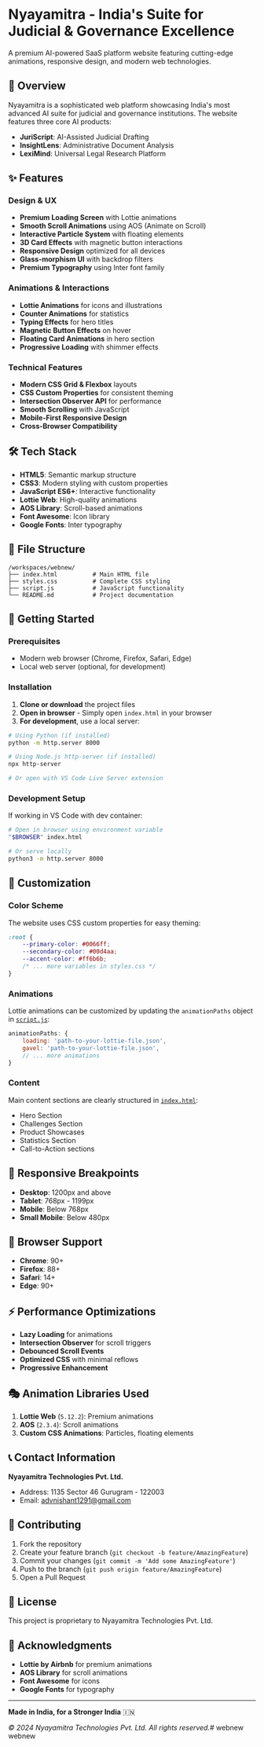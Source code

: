 # Nyayamitra - India's Suite for Judicial & Governance Excellence

A premium AI-powered SaaS platform website featuring cutting-edge animations, responsive design, and modern web technologies.

## 🚀 Overview

Nyayamitra is a sophisticated web platform showcasing India's most advanced AI suite for judicial and governance institutions. The website features three core AI products:

- **JuriScript**: AI-Assisted Judicial Drafting
- **InsightLens**: Administrative Document Analysis  
- **LexiMind**: Universal Legal Research Platform

## ✨ Features

### Design & UX
- **Premium Loading Screen** with Lottie animations
- **Smooth Scroll Animations** using AOS (Animate on Scroll)
- **Interactive Particle System** with floating elements
- **3D Card Effects** with magnetic button interactions
- **Responsive Design** optimized for all devices
- **Glass-morphism UI** with backdrop filters
- **Premium Typography** using Inter font family

### Animations & Interactions
- **Lottie Animations** for icons and illustrations
- **Counter Animations** for statistics
- **Typing Effects** for hero titles
- **Magnetic Button Effects** on hover
- **Floating Card Animations** in hero section
- **Progressive Loading** with shimmer effects

### Technical Features
- **Modern CSS Grid & Flexbox** layouts
- **CSS Custom Properties** for consistent theming
- **Intersection Observer API** for performance
- **Smooth Scrolling** with JavaScript
- **Mobile-First Responsive Design**
- **Cross-Browser Compatibility**

## 🛠️ Tech Stack

- **HTML5**: Semantic markup structure
- **CSS3**: Modern styling with custom properties
- **JavaScript ES6+**: Interactive functionality
- **Lottie Web**: High-quality animations
- **AOS Library**: Scroll-based animations
- **Font Awesome**: Icon library
- **Google Fonts**: Inter typography

## 📁 File Structure

```
/workspaces/webnew/
├── index.html          # Main HTML file
├── styles.css          # Complete CSS styling
├── script.js           # JavaScript functionality
└── README.md           # Project documentation
```

## 🚀 Getting Started

### Prerequisites
- Modern web browser (Chrome, Firefox, Safari, Edge)
- Local web server (optional, for development)

### Installation

1. **Clone or download** the project files
2. **Open in browser** - Simply open `index.html` in your browser
3. **For development**, use a local server:

```bash
# Using Python (if installed)
python -m http.server 8000

# Using Node.js http-server (if installed)
npx http-server

# Or open with VS Code Live Server extension
```

### Development Setup

If working in VS Code with dev container:

```bash
# Open in browser using environment variable
"$BROWSER" index.html

# Or serve locally
python3 -m http.server 8000
```

## 🎨 Customization

### Color Scheme
The website uses CSS custom properties for easy theming:

```css
:root {
    --primary-color: #0066ff;
    --secondary-color: #00d4aa;
    --accent-color: #ff6b6b;
    /* ... more variables in styles.css */
}
```

### Animations
Lottie animations can be customized by updating the `animationPaths` object in [`script.js`](script.js):

```javascript
animationPaths: {
    loading: 'path-to-your-lottie-file.json',
    gavel: 'path-to-your-lottie-file.json',
    // ... more animations
}
```

### Content
Main content sections are clearly structured in [`index.html`](index.html):
- Hero Section
- Challenges Section  
- Product Showcases
- Statistics Section
- Call-to-Action sections

## 📱 Responsive Breakpoints

- **Desktop**: 1200px and above
- **Tablet**: 768px - 1199px  
- **Mobile**: Below 768px
- **Small Mobile**: Below 480px

## 🔧 Browser Support

- **Chrome**: 90+
- **Firefox**: 88+
- **Safari**: 14+
- **Edge**: 90+

## ⚡ Performance Optimizations

- **Lazy Loading** for animations
- **Intersection Observer** for scroll triggers
- **Debounced Scroll Events**
- **Optimized CSS** with minimal reflows
- **Progressive Enhancement**

## 🎭 Animation Libraries Used

1. **Lottie Web** (`5.12.2`): Premium animations
2. **AOS** (`2.3.4`): Scroll animations  
3. **Custom CSS Animations**: Particles, floating elements

## 📞 Contact Information

**Nyayamitra Technologies Pvt. Ltd.**
- Address: 1135 Sector 46 Gurugram - 122003
- Email: advnishant1291@gmail.com

## 🤝 Contributing

1. Fork the repository
2. Create your feature branch (`git checkout -b feature/AmazingFeature`)
3. Commit your changes (`git commit -m 'Add some AmazingFeature'`)
4. Push to the branch (`git push origin feature/AmazingFeature`)
5. Open a Pull Request

## 📄 License

This project is proprietary to Nyayamitra Technologies Pvt. Ltd.

## 🙏 Acknowledgments

- **Lottie by Airbnb** for premium animations
- **AOS Library** for scroll animations
- **Font Awesome** for icons
- **Google Fonts** for typography

---

**Made in India, for a Stronger India** 🇮🇳

*© 2024 Nyayamitra Technologies Pvt. Ltd. All rights reserved.*# webnew
webnew
